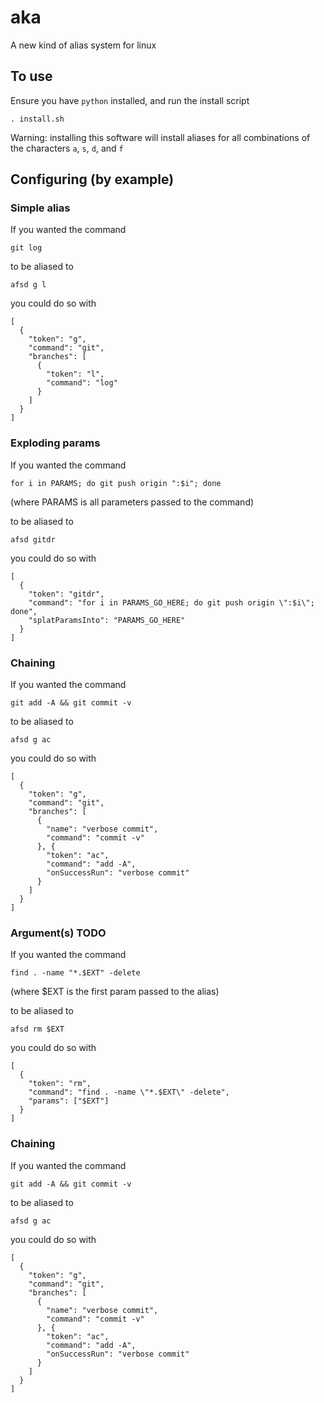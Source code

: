 # aka
A new kind of alias system for linux

## To use

Ensure you have `python` installed, and run the install script
```
. install.sh
```
Warning: installing this software will install aliases for all combinations of the characters `a`, `s`, `d`, and `f`

## Configuring (by example)

### Simple alias

If you wanted the command
```
git log
```

to be aliased to
```
afsd g l
```

you could do so with
```
[
  {
    "token": "g",
    "command": "git",
    "branches": [
      {
        "token": "l",
        "command": "log"
      }
    ]
  }
]
```

### Exploding params

If you wanted the command
```
for i in PARAMS; do git push origin ":$i"; done
```
(where PARAMS is all parameters passed to the command)

to be aliased to
```
afsd gitdr
```

you could do so with
```
[
  {
    "token": "gitdr",
    "command": "for i in PARAMS_GO_HERE; do git push origin \":$i\"; done",
    "splatParamsInto": "PARAMS_GO_HERE"
  }
]
```

### Chaining

If you wanted the command
```
git add -A && git commit -v
```

to be aliased to
```
afsd g ac
```

you could do so with
```
[
  {
    "token": "g",
    "command": "git",
    "branches": [
      {
        "name": "verbose commit",
        "command": "commit -v"
      }, {
        "token": "ac",
        "command": "add -A",
        "onSuccessRun": "verbose commit"
      }
    ]
  }
]
```

### Argument(s) TODO

If you wanted the command
```
find . -name "*.$EXT" -delete
```
(where $EXT is the first param passed to the alias)

to be aliased to
```
afsd rm $EXT
```

you could do so with
```
[
  {
    "token": "rm",
    "command": "find . -name \"*.$EXT\" -delete",
    "params": ["$EXT"]
  }
]
```

### Chaining

If you wanted the command
```
git add -A && git commit -v
```

to be aliased to
```
afsd g ac
```

you could do so with
```
[
  {
    "token": "g",
    "command": "git",
    "branches": [
      {
        "name": "verbose commit",
        "command": "commit -v"
      }, {
        "token": "ac",
        "command": "add -A",
        "onSuccessRun": "verbose commit"
      }
    ]
  }
]
```
